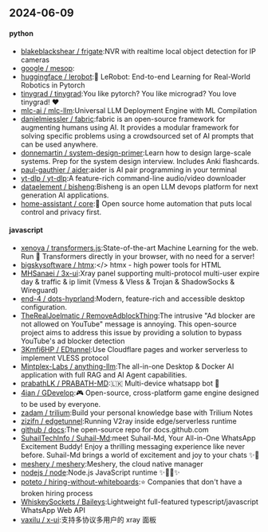 ## 2024-06-09

#### python
* [blakeblackshear / frigate](https://github.com/blakeblackshear/frigate):NVR with realtime local object detection for IP cameras
* [google / mesop](https://github.com/google/mesop):
* [huggingface / lerobot](https://github.com/huggingface/lerobot):🤗 LeRobot: End-to-end Learning for Real-World Robotics in Pytorch
* [tinygrad / tinygrad](https://github.com/tinygrad/tinygrad):You like pytorch? You like micrograd? You love tinygrad! ❤️
* [mlc-ai / mlc-llm](https://github.com/mlc-ai/mlc-llm):Universal LLM Deployment Engine with ML Compilation
* [danielmiessler / fabric](https://github.com/danielmiessler/fabric):fabric is an open-source framework for augmenting humans using AI. It provides a modular framework for solving specific problems using a crowdsourced set of AI prompts that can be used anywhere.
* [donnemartin / system-design-primer](https://github.com/donnemartin/system-design-primer):Learn how to design large-scale systems. Prep for the system design interview. Includes Anki flashcards.
* [paul-gauthier / aider](https://github.com/paul-gauthier/aider):aider is AI pair programming in your terminal
* [yt-dlp / yt-dlp](https://github.com/yt-dlp/yt-dlp):A feature-rich command-line audio/video downloader
* [dataelement / bisheng](https://github.com/dataelement/bisheng):Bisheng is an open LLM devops platform for next generation AI applications.
* [home-assistant / core](https://github.com/home-assistant/core):🏡 Open source home automation that puts local control and privacy first.

#### javascript
* [xenova / transformers.js](https://github.com/xenova/transformers.js):State-of-the-art Machine Learning for the web. Run 🤗 Transformers directly in your browser, with no need for a server!
* [bigskysoftware / htmx](https://github.com/bigskysoftware/htmx):</> htmx - high power tools for HTML
* [MHSanaei / 3x-ui](https://github.com/MHSanaei/3x-ui):Xray panel supporting multi-protocol multi-user expire day & traffic & ip limit (Vmess & Vless & Trojan & ShadowSocks & Wireguard)
* [end-4 / dots-hyprland](https://github.com/end-4/dots-hyprland):Modern, feature-rich and accessible desktop configuration.
* [TheRealJoelmatic / RemoveAdblockThing](https://github.com/TheRealJoelmatic/RemoveAdblockThing):The intrusive "Ad blocker are not allowed on YouTube" message is annoying. This open-source project aims to address this issue by providing a solution to bypass YouTube's ad blocker detection
* [3Kmfi6HP / EDtunnel](https://github.com/3Kmfi6HP/EDtunnel):Use Cloudflare pages and worker serverless to implement VLESS protocol
* [Mintplex-Labs / anything-llm](https://github.com/Mintplex-Labs/anything-llm):The all-in-one Desktop & Docker AI application with full RAG and AI Agent capabilities.
* [prabathLK / PRABATH-MD](https://github.com/prabathLK/PRABATH-MD):🇱🇰 Multi-device whatsapp bot 🎉
* [4ian / GDevelop](https://github.com/4ian/GDevelop):🎮 Open-source, cross-platform game engine designed to be used by everyone.
* [zadam / trilium](https://github.com/zadam/trilium):Build your personal knowledge base with Trilium Notes
* [zizifn / edgetunnel](https://github.com/zizifn/edgetunnel):Running V2ray inside edge/serverless runtime
* [github / docs](https://github.com/github/docs):The open-source repo for docs.github.com
* [SuhailTechInfo / Suhail-Md](https://github.com/SuhailTechInfo/Suhail-Md):meet Suhail-Md, Your All-in-One WhatsApp Excitement Buddy! Enjoy a thrilling messaging experience like never before. Suhail-Md brings a world of excitement and joy to your chats ✨🤖
* [meshery / meshery](https://github.com/meshery/meshery):Meshery, the cloud native manager
* [nodejs / node](https://github.com/nodejs/node):Node.js JavaScript runtime ✨🐢🚀✨
* [poteto / hiring-without-whiteboards](https://github.com/poteto/hiring-without-whiteboards):⭐️ Companies that don't have a broken hiring process
* [WhiskeySockets / Baileys](https://github.com/WhiskeySockets/Baileys):Lightweight full-featured typescript/javascript WhatsApp Web API
* [vaxilu / x-ui](https://github.com/vaxilu/x-ui):支持多协议多用户的 xray 面板
